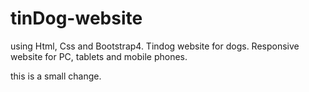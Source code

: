 # tinDog-website
using Html, Css and Bootstrap4.
Tindog website for dogs. Responsive website for PC, tablets and mobile phones.

this is a small change.
